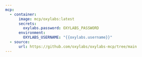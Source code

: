 ```yaml
---
mcp:
  - container:
      image: mcp/oxylabs:latest
      secrets:
        oxylabs.password: OXYLABS_PASSWORD
      environment:
        OXYLABS_USERNAME: "{{oxylabs.username}}"
  - source:
      url: https://github.com/oxylabs/oxylabs-mcp/tree/main
---
```

